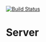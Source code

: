 [![Build Status](https://travis-ci.org/code-flows-in-you/Server.svg?branch=master)](https://travis-ci.org/code-flows-in-you/Server)

# Server